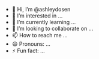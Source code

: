 - 👋 Hi, I’m @ashleydosen
- 👀 I’m interested in ...
- 🌱 I’m currently learning ...
- 💞️ I’m looking to collaborate on ...
- 📫 How to reach me ...
- 😄 Pronouns: ...
- ⚡ Fun fact: ...

<!---
ashleydosen/ashleydosen is a ✨ special ✨ repository because its `README.md` (this file) appears on your GitHub profile.
You can click the Preview link to take a look at your changes.
--->
